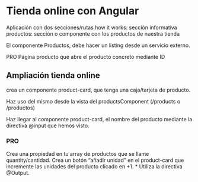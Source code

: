 # Tienda online con Angular

Aplicación con dos secciones/rutas
how it works: sección informativa
productos: sección o componente con los productos de nuestra tienda


El componente Productos, debe hacer un listing desde un servicio externo.

PRO
Página producto que abre el producto concreto mediante ID

## Ampliación tienda online

crea un componente product-card, que tenga una caja/tarjeta de producto.

Haz uso del mismo desde la vista del productsComponent (/products o /productos)

Haz llegar al componente product-card, el nombre del producto mediante la directiva @input que hemos visto. 

### PRO
Crea una propiedad en tu array de productos que se llame quantity/cantidad.
Crea un botón “añadir unidad” en el product-card que incremente las unidades del producto clicado en +1. * Utiliza la directiva @Output.
